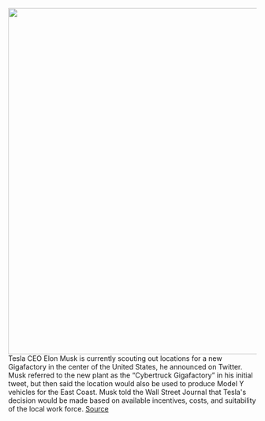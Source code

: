 <img src='https://cdn.vox-cdn.com/thumbor/EQ7F4nC1OaLKLI0uFeCFv4xmlg0=/0x0:2160x1440/1200x800/filters:focal(744x571:1088x915)/cdn.vox-cdn.com/uploads/chorus_image/image/66480916/Cybertruck_5.0.jpg' width='700px' /><br/>
Tesla CEO Elon Musk is currently scouting out locations for a new Gigafactory in the center of the United States, he announced on Twitter. Musk referred to the new plant as the “Cybertruck Gigafactory” in his initial tweet, but then said the location would also be used to produce Model Y vehicles for the East Coast. Musk told the Wall Street Journal that Tesla's decision would be made based on available incentives, costs, and suitability of the local work force.
<a href='https://www.theverge.com/2020/3/11/21174555/tesla-central-usa-gigafactory-cybertruck-model-y'> Source <a/>